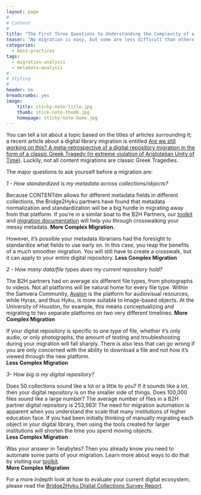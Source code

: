 ```yaml
---
layout: page
#
# Content
#
title: "The First Three Questions to Understanding the Complexity of a Digital Library Migration"
teaser: "No migration is easy, but some are less difficult than others."
categories:
  - best-practices
tags:
  - migration-analysis
  - metadata-analysis
#
# Styling
#
header: no
breadcrumbs: yes
image:
    title: sticky-note-title.jpg
    thumb: stick-note-thumb.jpg
    homepage: sticky-note-home.jpg
---
```

You can tell a lot about a topic based on the titles of articles surrounding it; a recent article about a digital library migration is entitled [Are we still working on this? A meta-retrospective of a digital repository migration in the form of a classic Greek Tragedy (in extreme violation of Aristotelian Unity of Time)](https://journal.code4lib.org/articles/13581).  Luckily, not all content migrations are classic Greek Tragedies.  

The major questions to ask yourself before a migration are:

_1 - How standardized is my metadata across collections/objects?_  

Because CONTENTdm allows for different metadata fields in different collections, the Bridge2Hyku partners have found that metadata normalization and standardization will be a big hurdle in migrating away from that platform.  If you’re in a similar boat to the B2H Partners, our [toolkit](/toolkit/) and [migration documentation](/migration/) will help you through crosswalking your messy metadata. 
__More Complex Migration.__ 

However, it’s possible your metadata librarians had the foresight to standardize what fields to use early on. In this case, you reap the benefits of a much smoother migration. You will still have to create a crosswalk, but it can apply to your entire digital repository.
__Less Complex Migration__

_2 - How many data/file types does my current repository hold?_ 

The B2H partners had on average six different file types, from photographs to videos.  Not all platforms will be natural home for every file type.  Within the Samvera Community, [Avalon](http://www.avalonmediasystem.org/) is the platform for audiovisual resources, while Hyrax, and thus Hyku, is more suitable to image-based objects.  At the University of Houston, for example, this means conceptualizing and migrating to two separate platforms on two very different timelines. 
__More Complex Migration__

If your digital repository is specific to one type of file, whether it’s only audio, or only photographs, the amount of testing and troubleshooting during your migration will fall sharply. There is also less that can go wrong if you are only concerned with the ability to download a file and not how it’s viewed through the new platform.  
__Less Complex Migration__

_3- How big is my digital repository?_ 

Does 50 collections sound like a lot or a little to you? If it sounds like a lot, then your digital repository is on the smaller side of things.  Does 100,000 files sound like a large number? The average number of files in a B2H partner digital repository is 253,963!  The need for migration automation is apparent when you understand the scale that many institutions of higher education face.  If you had been initially thinking of manually migrating each object in your digital library, then using the tools created for larger institutions will shorten the time you spend moving objects.  
__Less Complex Migration__

Was your answer in Terabytes?  Then you already know you need to automate some parts of your migration. Learn more about ways to do that by visiting our [toolkit](/toolkit).  
__More Complex Migration__


For a more indepth look at how to evaluate your current digital ecosystem, please read the [Bridge2Hyku Digital Collections Survey Report](https://uh-ir.tdl.org/uh-ir/handle/10657/3307).  
